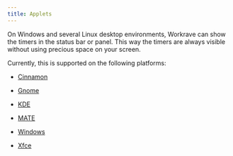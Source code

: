 ```yaml
---
title: Applets
---
```

On Windows and several Linux desktop environments, Workrave can show the timers
in the status bar or panel. This way the timers are always visible
without using precious space on your screen.

Currently, this is supported on the following platforms:

- [Cinnamon](cinnamon)

- [Gnome](gnome)

- [KDE](kde)

- [MATE](mate)

- [Windows](windows)

- [Xfce](xfce)
